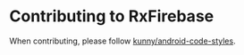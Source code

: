 # Contributing to RxFirebase

When contributing, please follow [kunny/android-code-styles](https://github.com/kunny/android-code-styles).